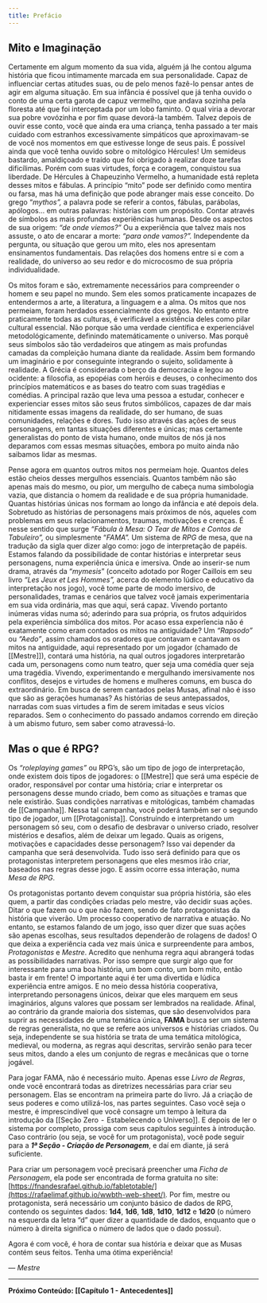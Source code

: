 ```yaml
---
title: Prefácio
---
```

## Mito e Imaginação

Certamente em algum momento da sua vida, alguém já lhe contou alguma história que ficou intimamente marcada em sua personalidade. Capaz de influenciar certas atitudes suas, ou de pelo menos fazê-lo pensar antes de agir em alguma situação. Em sua infância é possível que já tenha ouvido o conto de uma certa garota de capuz vermelho, que andava sozinha pela floresta até que foi interceptada por um lobo faminto. O qual viria a devorar sua pobre vovózinha e por fim quase devorá-la também. Talvez depois de ouvir esse conto, você que ainda era uma criança, tenha passado a ter mais cuidado com estranhos excessivamente simpáticos que aproximavam-se de você nos momentos em que estivesse longe de seus pais. É possível ainda que você tenha ouvido sobre o mitológico Hércules! Um semideus bastardo, amaldiçoado e traído que foi obrigado à realizar doze tarefas dificílimas. Porém com suas virtudes, força e coragem, conquistou sua liberdade. De Hércules à Chapeuzinho Vermelho, a humanidade está repleta desses mitos e fábulas. A princípio “mito” pode ser definido como mentira ou farsa, mas há uma definição que pode abranger mais esse conceito. Do grego “_mythos”,_ a palavra pode se referir a contos, fábulas, parábolas, apólogos... em outras palavras: histórias com um propósito. Contar através de símbolos as mais profundas experiências humanas. Desde os aspectos de sua origem: _“de onde viemos?”_ Ou a experiência que talvez mais nos assuste, o ato de encarar a morte: _“para onde vamos?”._ Independente da pergunta, ou situação que gerou um mito, eles nos apresentam ensinamentos fundamentais. Das relações dos homens entre si e com a realidade, do universo ao seu redor e do microcosmo de sua própria individualidade.

Os mitos foram e são, extremamente necessários para compreender o homem e seu papel no mundo. Sem eles somos praticamente incapazes de entendermos a arte, a literatura, a linguagem e a alma. Os mitos que nos permeiam, foram herdados essencialmente dos gregos. No entanto entre praticamente todas as culturas, é verificável a existência deles como pilar cultural essencial. Não porque são uma verdade científica e experienciável metodológicamente, definindo matemáticamente o universo. Mas porquê seus símbolos são tão verdadeiros que atingem as mais profundas camadas da compleição humana diante da realidade. Assim bem formando um imaginário e por conseguinte integrando o sujeito, solidamente à realidade. A Grécia é considerada o berço da democracia e legou ao ocidente: a filosofia, as epopéias com heróis e deuses, o conhecimento dos princípios matemáticos e as bases do teatro com suas tragédias e comédias. A principal razão que leva uma pessoa a estudar, conhecer e experienciar esses mitos são seus frutos simbólicos, capazes de dar mais nitidamente essas imagens da realidade, do ser humano, de suas comunidades, relações e dores. Tudo isso através das ações de seus personagens, em tantas situações diferentes e únicas; mas certamente generalistas do ponto de vista humano, onde muitos de nós já nos deparamos com essas mesmas situações, embora po muito ainda não saibamos lidar as mesmas.

Pense agora em quantos outros mitos nos permeiam hoje. Quantos deles estão cheios desses mergulhos essenciais. Quantos também não são apenas mais do mesmo, ou pior, um mergulho de cabeça numa simbologia vazia, que distancia o homem da realidade e de sua própria humanidade. Quantas histórias únicas nos formam ao longo da infância e até depois dela. Sobretudo as histórias de personagens mais próximos de nós, aqueles com problemas em seus relacionamentos, traumas, motivações e crenças. É nesse sentido que surge _“Fábula à Mesa: O Tear de Mitos e Contos de Tabuleiro”,_ ou simplesmente “_FAMA”._ Um sistema de _RPG_ de mesa, que na tradução da sigla quer dizer algo como: jogo de interpretação de papéis. Estamos falando da possibilidade de contar histórias e interpretar seus personagens, numa experiência única e imersiva. Onde ao inserir-se num drama, através da “_mymesis_” (conceito adotado por Roger Caillois em seu livro _“Les Jeux et Les Hommes”,_ acerca do elemento lúdico e educativo da interpretação nos jogo), você tome parte de modo imersivo, de personalidades, tramas e cenários que talvez você jamais experimentaria em sua vida ordinária, mas que aqui, será capaz. Vivendo portanto inúmeras vidas numa só; aderindo para sua própria, os frutos adquiridos pela experiência simbólica dos mitos. Por acaso essa experîencia não é exatamente como eram contados os mitos na antiguidade? Um _“Rapsodo”_ ou _“Aedo”_, assim chamados os oradores que contavam e cantavam os mitos na antiguidade, aqui representado por um jogador (chamado de [[Mestre]]), contará uma história, na qual outros jogadores interpretarão cada um, personagens como num teatro, quer seja uma comédia quer seja uma tragédia. Vivendo, experimentando e mergulhando imersivamente nos conflitos, desejos e virtudes de homens e mulheres comuns, em busca do extraordinário. Em busca de serem cantados pelas Musas, afinal não é isso que são as gerações humanas? As histórias de seus antepassados, narradas com suas virtudes a fim de serem imitadas e seus vícios reparados. Sem o conhecimento do passado andamos correndo em direção à um abismo futuro, sem saber como atravessá-lo.

## Mas o que é RPG?

Os _“roleplaying games”_ ou RPG’s, são um tipo de jogo de interpretação, onde existem dois tipos de jogadores: o [[Mestre]] que será uma espécie de orador, responsável por contar uma história; criar e interpretar os personagens desse mundo criado, bem como as situações e tramas que nele existirão. Suas condições narrativas e mitológicas, também chamadas de [[Campanha]]. Nessa tal campanha, você poderá também ser o segundo tipo de jogador, um [[Protagonista]]. Construíndo e interpretando um personagem só seu, com o desafio de desbravar o universo criado, resolver mistérios e desafios, além de deixar um legado. Quais as origens, motivações e capacidades desse personagem? Isso vai depender da campanha que será desenvolvida. Tudo isso será definido para que os protagonistas interpretem personagens que eles mesmos irão criar, baseados nas regras desse jogo. E assim ocorre essa interação, numa _Mesa_ _de RPG_.

Os protagonistas portanto devem conquistar sua própria história, são eles quem, a partir das condições criadas pelo mestre, vão decidir suas ações. Ditar o que fazem ou o que não fazem, sendo de fato protagonistas da história que viverão. Um processo cooperativo de narrativa e atuação. No entanto, se estamos falando de um jogo, isso quer dizer que suas ações são apenas escolhas, seus resultados dependerão de rolagens de dados! O que deixa a experiência cada vez mais única e surpreendente para ambos, *Protagonistas* e *Mestre*. Acredito que nenhuma regra aqui abrangerá todas as possibilidades narrativas. Por isso sempre que surgir algo que for interessante para uma boa história, um bom conto, um bom mito, então basta ir em frente! O importante aqui é ter uma divertida e lúdica experiência entre amigos. E no meio dessa história cooperativa, interpretando personagens únicos, deixar que eles marquem em seus imaginários, alguns valores que possam ser lembrados na realidade. Afinal, ao contrário da grande maioria dos sistemas, que são desenvolvidos para suprir as necessidades de uma temática única, **FAMA** busca ser um sistema de regras generalista, no que se refere aos universos e histórias criados. Ou seja, independente se sua história se trata de uma temática mitológica, medieval, ou moderna, as regras aqui descritas, servirão senão para tecer seus mitos, dando a eles um conjunto de regras e mecânicas que o torne jogável.

Para jogar FAMA, não é necessário muito. Apenas esse _Livro de Regras_, onde você encontrará todas as diretrizes necessárias para criar seu personagem. Elas se encontram na primeira parte do livro. Já a criação de seus poderes e como utilizá-los, nas partes seguintes. Caso você seja o mestre, é imprescindível que você consagre um tempo à leitura da introdução da [[Seção Zero  -  Estabelecendo o Universo]]. E depois de ler o sistema por completo, prossiga com seus capítulos seguintes à introdução. Caso contrário (ou seja, se você for um protagonista), você pode seguir para a ***1ª Seção - Criação de Personagem***, e daí em diante, já será suficiente.

Para criar um personagem você precisará preencher uma _Ficha de Personagem_, ela pode ser encontrada de forma gratuita no site: [https://fnandesrafael.github.io/fabletotable/](https://rafaelimaf.github.io/wwbth-web-sheet/)_._ Por fim, mestre ou protagonista, será necessário um conjunto básico de dados de RPG, contendo os seguintes dados: **1d4**, **1d6**, **1d8**, **1d10**, **1d12** e **1d20** (o número na esquerda da letra “d” quer dizer a quantidade de dados, enquanto que o número à direita significa o número de lados que o dado possui).

Agora é com você, é hora de contar sua história e deixar que as Musas contém seus feitos. Tenha uma ótima experiência!

— *Mestre*
***
**Próximo Conteúdo: [[Capítulo 1 - Antecedentes]]**